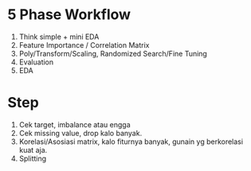 # 5 Phase Workflow

1. Think simple + mini EDA
2. Feature Importance / Correlation Matrix
3. Poly/Transform/Scaling, Randomized Search/Fine Tuning
4. Evaluation
5. EDA

# Step
1. Cek target, imbalance atau engga
2. Cek missing value, drop kalo banyak.
3. Korelasi/Asosiasi matrix, kalo fiturnya banyak, gunain yg berkorelasi kuat aja.
4. Splitting
